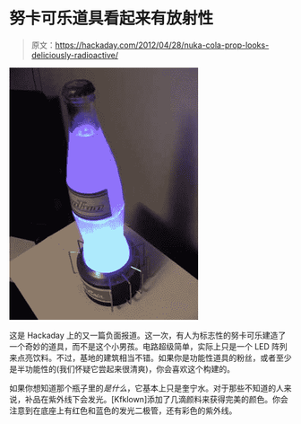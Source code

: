 # 努卡可乐道具看起来有放射性

> 原文：<https://hackaday.com/2012/04/28/nuka-cola-prop-looks-deliciously-radioactive/>

![](img/088694cd1a92e401fd2a5eef01e64320.png "Nuka-Cola-Quantum-and-Nuclear-Reactor-Display-Stan")

这是 Hackaday 上的又一篇负面报道。这一次，有人为标志性的努卡可乐建造了一个奇妙的道具，而不是这个小男孩。电路超级简单，实际上只是一个 LED 阵列来点亮饮料。不过，基地的建筑相当不错。如果你是功能性道具的粉丝，或者至少是半功能性的(我们怀疑它尝起来很清爽)，你会喜欢这个构建的。

如果你想知道那个瓶子里的*是什么*，它基本上只是奎宁水。对于那些不知道的人来说，补品在紫外线下会发光。[Kfklown]添加了几滴颜料来获得完美的颜色。你会注意到在底座上有红色和蓝色的发光二极管，还有彩色的紫外线。